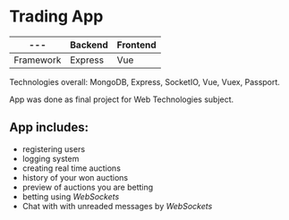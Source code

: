 # Trading App


--- | Backend| Frontend | 
--- | --- | --- | 
Framework| Express | Vue |

Technologies overall:
MongoDB, Express, SocketIO, Vue, Vuex, Passport.

App was done as final project for Web Technologies subject.


## App includes:
- registering users
- logging system
- creating real time auctions
- history of your won auctions
- preview of auctions you are betting
- betting using *WebSockets*
- Chat with with unreaded messages by *WebSockets*
 

